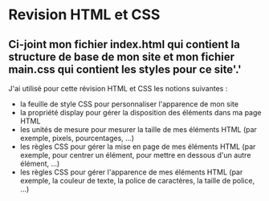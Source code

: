 # Revision HTML et CSS

## Ci-joint mon fichier index.html qui contient la structure de base de mon site et mon fichier main.css qui contient les styles pour ce site'.'

J'ai utilisé pour cette révision HTML et CSS les notions suivantes :

* la feuille de style CSS pour personnaliser l'apparence de mon site
* la propriété display pour gérer la disposition des éléments dans ma page HTML
* les unités de mesure pour mesurer la taille de mes éléments HTML (par exemple, pixels, pourcentages, ...)
* les règles CSS pour gérer la mise en page de mes éléments HTML (par exemple, pour centrer un élément, pour mettre en dessous d'un autre élément, ...)
* les règles CSS pour gérer l'apparence de mes éléments HTML (par exemple, la couleur de texte, la police de caractères, la taille de police, ...)
